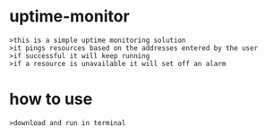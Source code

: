 # uptime-monitor

	>this is a simple uptime monitoring solution
	>it pings resources based on the addresses entered by the user 
	>if successful it will keep running
	>if a resource is unavailable it will set off an alarm
# how to use
	>download and run in terminal

